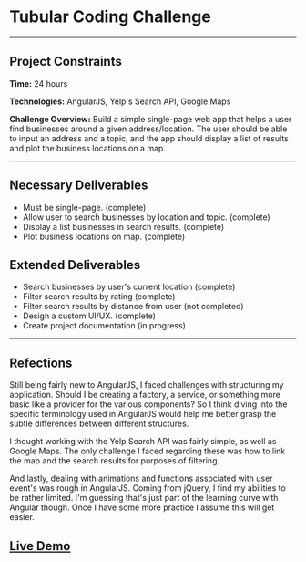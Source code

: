 # Tubular Coding Challenge

***

## Project Constraints

**Time:** 24 hours

**Technologies:** AngularJS, Yelp's Search API, Google Maps

**Challenge Overview:** Build a simple single-page web app that helps a user find businesses around a given address/location. The user should be able to input an address and a topic, and the app should display a list of results and plot the business locations on a map.

***

## Necessary Deliverables

- Must be single-page. (complete)
- Allow user to search businesses by location and topic. (complete)
- Display a list businesses in search results. (complete)
- Plot business locations on map. (complete)

## Extended Deliverables

- Search businesses by user's current location (complete)
- Filter search results by rating (complete)
- Filter search results by distance from user (not completed)
- Design a custom UI/UX. (complete)
- Create project documentation (in progress)

***

## Refections

Still being fairly new to AngularJS, I faced challenges with structuring my application. Should I be creating a factory, a service, or something more basic like a provider for the various components? So I think diving into the specific terminology used in AngularJS would help me better grasp the subtle differences between different structures.

I thought working with the Yelp Search API was fairly simple, as well as Google Maps. The only challenge I faced regarding these was how to link the map and the search results for purposes of filtering.

And lastly, dealing with animations and functions associated with user event's was rough in AngularJS. Coming from jQuery, I find my abilities to be rather limited. I'm guessing that's just part of the learning curve with Angular though. Once I have some more practice I assume this will get easier.


## [Live Demo](http://davidleger95.github.io/tubular-challenge/)













